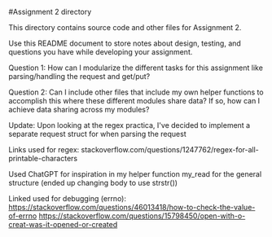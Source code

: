 #Assignment 2 directory

This directory contains source code and other files for Assignment 2.

Use this README document to store notes about design, testing, and
questions you have while developing your assignment.

Question 1: How can I modularize the different tasks for this assignment like parsing/handling the request and get/put?

Question 2: Can I include other files that include my own helper functions to accomplish this where these different
modules share data? If so, how can I achieve data sharing across my modules?

Update: Upon looking at the regex practica, I've decided to implement a separate request struct for when parsing the request

Links used for regex:
stackoverflow.com/questions/1247762/regex-for-all-printable-characters

Used ChatGPT for inspiration in my helper function my_read for the general structure (ended up changing body to use strstr())

Linked used for debugging (errno):
https://stackoverflow.com/questions/46013418/how-to-check-the-value-of-errno
https://stackoverflow.com/questions/15798450/open-with-o-creat-was-it-opened-or-created

